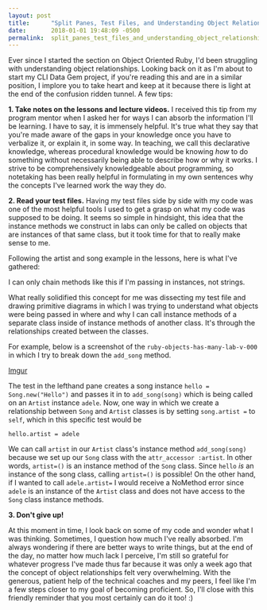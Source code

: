 ```yaml
---
layout: post
title:      "Split Panes, Test Files, and Understanding Object Relationships"
date:       2018-01-01 19:48:09 -0500
permalink:  split_panes_test_files_and_understanding_object_relationships
---
```



Ever since I started the section on Object Oriented Ruby, I'd been struggling with understanding object relationships. Looking back on it as I'm about to start my CLI Data Gem project, if you're reading this and are in a similar position, I implore you to take heart and keep at it because there is light at the end of the confusion ridden tunnel. A few tips:

**1. Take notes on the lessons and lecture videos.**
I received this tip from my program mentor when I asked her for ways I can absorb the information I'll be learning. I have to say, it is immensely helpful. It's true what they say that you're made aware of the gaps in your knowledge once you have to verbalize it, or explain it, in some way. In teaching, we call this declarative knowledge, whereas procedural knowledge would be knowing *how* to do something without necessarily being able to describe how or why it works. I strive to be comprehensively knowledgeable about programming, so notetaking has been really helpful in formulating in my own sentences why the concepts I've learned work the way they do.

**2. Read your test files.**
Having my test files side by side with my code was one of the most helpful tools I used to get a grasp on what my code was supposed to be doing. It seems so simple in hindsight, this idea that the instance methods we construct in labs can only be called on objects that are instances of that same class, but it took time for that to really make sense to me.

Following the artist and song example in the lessons, here is what I've gathered:
<script src="https://gist.github.com/rh24/b03aa742bc095277d3956b0e22f77c45.js"></script>

I can only chain methods like this if I'm passing in instances, not strings.

What really solidified this concept for me was dissecting my test file and drawing primitive diagrams in which I was trying to understand what objects were being passed in where and why I can call instance methods of a separate class inside of instance methods of another class. It's through the relationships created between the classes.

For example, below is a screenshot of the `ruby-objects-has-many-lab-v-000` in which I try to break down the `add_song` method.

[Imgur](https://i.imgur.com/te3sZ25.png)

The test in the lefthand pane creates a song instance `hello = Song.new("Hello")` and passes it in to `add_song(song)` which is being called on an `Artist` instance `adele`. Now, one way in which we create a relationship between `Song` and `Artist` classes is by setting `song.artist =` to `self`, which in this specific test would be

`hello.artist = adele`

We can call `artist` in our `Artist` class's instance method `add_song(song)` because we set up our `Song` class with the `attr_accessor :artist`. In other words, `artist=()` is an instance method of the `Song` class. Since `hello` *is* an instance of the song class, calling `artist=()` is possible! On the other hand, if I wanted to call `adele.artist=` I would receive a NoMethod error since `adele` is an instance of the `Artist` class and does not have access to the `Song` class instance methods.

**3. Don't give up!**

At this moment in time, I look back on some of my code and wonder what I was thinking. Sometimes, I question how much I've really absorbed. I'm always wondering if there are better ways to write things, but at the end of the day, no matter how much lack I perceive, I'm still so grateful for whatever progress I've made thus far because it was only a week ago that the concept of object relationships felt very overwhelming. With the generous, patient help of the technical coaches and my peers, I feel like I'm a few steps closer to my goal of becoming proficient. So, I'll close with this friendly reminder that you most certainly can do it too! :)
